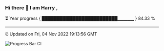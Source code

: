 ### Hi there 👋 I am Harry , 

⏳ Year progress { █████████████████████████▁▁▁▁▁ } 84.33 %

---

⏰ Updated on Fri, 04 Nov 2022 19:13:56 GMT

![Progress Bar CI](https://github.com/duykhang68/duykhang68/workflows/Progress%20Bar%20CI/badge.svg)
